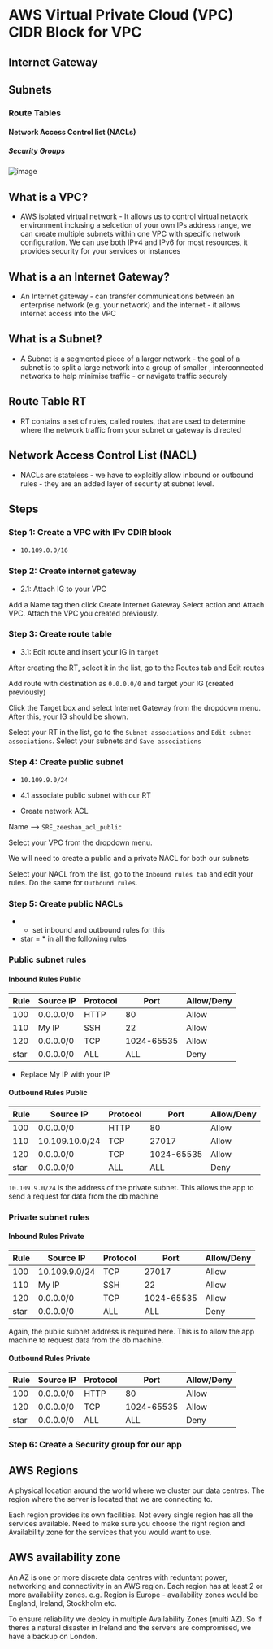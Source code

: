 # AWS Virtual Private Cloud (VPC) CIDR Block for VPC
## Internet Gateway
## Subnets
### Route Tables
#### Network Access Control list (NACLs)
##### Security Groups

![image](https://user-images.githubusercontent.com/88186084/132206837-00a308d2-ee2d-4daf-ad77-8aa525a09b4a.png)

## What is a VPC?
- AWS isolated virtual network - It allows us to control virtual network environment inclusing a selcetion of your own IPs address range, we can create multiple subnets within one VPC with specific network configuration. We can use both IPv4 and IPv6 for most resources, it provides security for your services or instances

## What is a an Internet Gateway?
- An Internet gateway - can transfer communications between an enterprise network (e.g. your network) and the internet - it allows internet access into the VPC

## What is a Subnet?
- A Subnet is a segmented piece of a larger network - the goal of a subnet is to split a large network into a group of smaller , interconnected networks to help minimise traffic - or navigate traffic securely

## Route Table RT
- RT contains a set of rules, called routes, that are used to determine where the network traffic from your subnet or gateway is directed

## Network Access Control List (NACL)
-  NACLs are stateless - we have to explcitly allow inbound or outbound rules - they are an added layer of security at subnet level.


## Steps

### Step 1: Create a VPC with IPv CDIR block 
- `10.109.0.0/16`

### Step 2: Create internet gateway
- 2.1: Attach IG to your VPC

Add a Name tag then click Create Internet Gateway
Select action and Attach VPC. Attach the VPC you created previously.

### Step 3: Create route table
- 3.1: Edit route and insert your IG in `target`

After creating the RT, select it in the list, go to the Routes tab and Edit routes

Add route with destination as `0.0.0.0/0` and target your IG (created previously)

Click the Target box and select Internet Gateway from the dropdown menu. After this, your IG should be shown.

Select your RT in the list, go to the `Subnet associations` and `Edit subnet associations`. Select your subnets and `Save associations`


### Step 4: Create public subnet
- `10.109.9.0/24`
- 4.1 associate public subnet with our RT

- Create network ACL

Name --> `SRE_zeeshan_acl_public`

Select your VPC from the dropdown menu.

We will need to create a public and a private NACL for both our subnets

Select your NACL from the list, go to the `Inbound rules tab` and edit your rules. Do the same for `Outbound rules`.


### Step 5: Create public NACLs
- - set inbound and outbound rules for this
- star = * in all the following rules 

### Public subnet rules

#### Inbound Rules Public

Rule | Source IP | Protocol | Port      | Allow/Deny |
-----|-----------|----------|-----------|------------| 
100  | 0.0.0.0/0 | HTTP     | 80        | Allow      |
110  | My IP     | SSH      | 22        | Allow      |
120  | 0.0.0.0/0 | TCP      | 1024-65535| Allow      |
star | 0.0.0.0/0 | ALL      | ALL       | Deny       |

- Replace My IP with your IP

#### Outbound Rules Public 

Rule | Source IP        | Protocol  | Port      | Allow/Deny |
-----|------------------|-----------|-----------|------------| 
100  | 0.0.0.0/0        | HTTP      | 80        | Allow      |
110  | 10.109.10.0/24   | TCP       | 27017     | Allow      |
120  | 0.0.0.0/0        | TCP       | 1024-65535| Allow      |
star | 0.0.0.0/0        | ALL       | ALL       | Deny       |

`10.109.9.0/24` is the address of the private subnet. This allows the app to send a request for data from the db machine


### Private subnet rules

#### Inbound Rules Private

Rule | Source IP     | Protocol | Port      | Allow/Deny |
-----|---------------|----------|-----------|------------| 
100  | 10.109.9.0/24 | TCP      | 27017     | Allow      |
110  | My IP         | SSH      | 22        | Allow      |
120  | 0.0.0.0/0     | TCP      | 1024-65535| Allow      |
star | 0.0.0.0/0     | ALL      | ALL       | Deny       |

Again, the public subnet address is required here. This is to allow the app machine to request data from the db machine.

#### Outbound Rules Private

Rule | Source IP        | Protocol  | Port      | Allow/Deny |
-----|------------------|-----------|-----------|------------| 
100  | 0.0.0.0/0        | HTTP      | 80        | Allow      |
120  | 0.0.0.0/0        | TCP       | 1024-65535| Allow      |
star | 0.0.0.0/0        | ALL       | ALL       | Deny       |




### Step 6: Create a Security group for our app


## AWS Regions
A physical location around the world where we cluster our data centres. The region where the server is located that we are connecting to.

Each region provides its own facilities. Not every single region has all the services available. Need to make sure you choose the right region and Availability zone for the services that you would want to use. 

## AWS availability zone
An AZ is one or more discrete data centres with reduntant power, networking and connectivity in an AWS region. Each region has at least 2 or more availability zones. e.g. Region is Europe - availability zones would be England, Ireland, Stockholm etc.

To ensure reliability we deploy in multiple Availability Zones (multi AZ). So if theres a natural disaster in Ireland and the servers are compromised, we have a backup on London.



